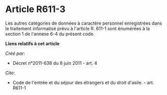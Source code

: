 # Article R611-3

Les autres catégories de données à caractère personnel enregistrées dans le traitement informatisé prévu à l'article R. 611-1
sont énumérées à la section 1 de l'annexe 6-4 du présent code.

**Liens relatifs à cet article**

_Créé par_:

  - Décret n°2011-638 du 8 juin 2011 - art. 4

_Cite_:

  - Code de l'entrée et du séjour des étrangers et du droit d'asile. - art. R611-1
